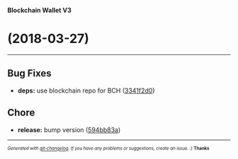 __Blockchain Wallet V3__

#   (2018-03-27)



---

## Bug Fixes

- **deps:** use blockchain repo for BCH
  ([3341f2d0](https://github.com/blockchain/My-Wallet-V3/commit/3341f2d02775c386d2bf1bad13eb0802dcf556b3))


## Chore

- **release:** bump version
  ([594bb83a](https://github.com/blockchain/My-Wallet-V3/commit/594bb83a9acf051ab657f48b93b91027fc44b871))



---
<sub><sup>*Generated with [git-changelog](https://github.com/rafinskipg/git-changelog). If you have any problems or suggestions, create an issue.* :) **Thanks** </sub></sup>
